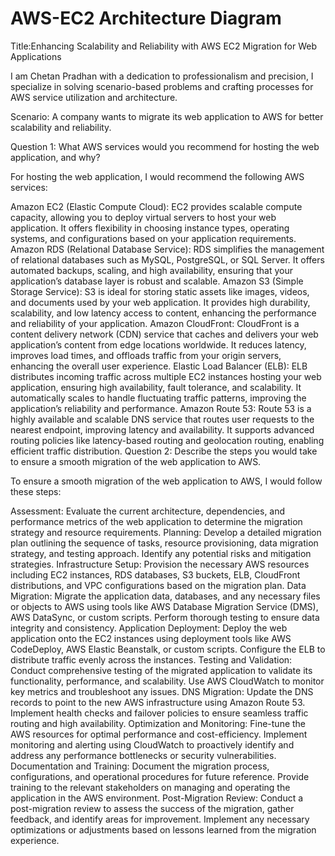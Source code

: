 # AWS-EC2 Architecture Diagram

Title:Enhancing Scalability and Reliability with AWS EC2 Migration for Web Applications

I am Chetan Pradhan with a dedication to professionalism and precision, I specialize in solving scenario-based problems and crafting processes for AWS service utilization and architecture.

Scenario: A company wants to migrate its web application to AWS for better scalability and reliability.

Question 1: What AWS services would you recommend for hosting the web application, and why?


For hosting the web application, I would recommend the following AWS services:

Amazon EC2 (Elastic Compute Cloud): EC2 provides scalable compute capacity, allowing you to deploy virtual servers to host your web application. It offers flexibility in choosing instance types, operating systems, and configurations based on your application requirements.
Amazon RDS (Relational Database Service): RDS simplifies the management of relational databases such as MySQL, PostgreSQL, or SQL Server. It offers automated backups, scaling, and high availability, ensuring that your application’s database layer is robust and scalable.
Amazon S3 (Simple Storage Service): S3 is ideal for storing static assets like images, videos, and documents used by your web application. It provides high durability, scalability, and low latency access to content, enhancing the performance and reliability of your application.
Amazon CloudFront: CloudFront is a content delivery network (CDN) service that caches and delivers your web application’s content from edge locations worldwide. It reduces latency, improves load times, and offloads traffic from your origin servers, enhancing the overall user experience.
Elastic Load Balancer (ELB): ELB distributes incoming traffic across multiple EC2 instances hosting your web application, ensuring high availability, fault tolerance, and scalability. It automatically scales to handle fluctuating traffic patterns, improving the application’s reliability and performance.
Amazon Route 53: Route 53 is a highly available and scalable DNS service that routes user requests to the nearest endpoint, improving latency and availability. It supports advanced routing policies like latency-based routing and geolocation routing, enabling efficient traffic distribution.
Question 2: Describe the steps you would take to ensure a smooth migration of the web application to AWS.

To ensure a smooth migration of the web application to AWS, I would follow these steps:

Assessment: Evaluate the current architecture, dependencies, and performance metrics of the web application to determine the migration strategy and resource requirements.
Planning: Develop a detailed migration plan outlining the sequence of tasks, resource provisioning, data migration strategy, and testing approach. Identify any potential risks and mitigation strategies.
Infrastructure Setup: Provision the necessary AWS resources including EC2 instances, RDS databases, S3 buckets, ELB, CloudFront distributions, and VPC configurations based on the migration plan.
Data Migration: Migrate the application data, databases, and any necessary files or objects to AWS using tools like AWS Database Migration Service (DMS), AWS DataSync, or custom scripts. Perform thorough testing to ensure data integrity and consistency.
Application Deployment: Deploy the web application onto the EC2 instances using deployment tools like AWS CodeDeploy, AWS Elastic Beanstalk, or custom scripts. Configure the ELB to distribute traffic evenly across the instances.
Testing and Validation: Conduct comprehensive testing of the migrated application to validate its functionality, performance, and scalability. Use AWS CloudWatch to monitor key metrics and troubleshoot any issues.
DNS Migration: Update the DNS records to point to the new AWS infrastructure using Amazon Route 53. Implement health checks and failover policies to ensure seamless traffic routing and high availability.
Optimization and Monitoring: Fine-tune the AWS resources for optimal performance and cost-efficiency. Implement monitoring and alerting using CloudWatch to proactively identify and address any performance bottlenecks or security vulnerabilities.
Documentation and Training: Document the migration process, configurations, and operational procedures for future reference. Provide training to the relevant stakeholders on managing and operating the application in the AWS environment.
Post-Migration Review: Conduct a post-migration review to assess the success of the migration, gather feedback, and identify areas for improvement. Implement any necessary optimizations or adjustments based on lessons learned from the migration experience.




